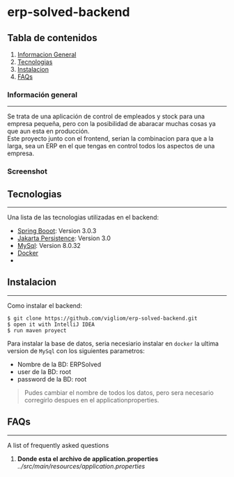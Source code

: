 # erp-solved-backend

## Tabla de contenidos
1. [Informacion General](#informacin-general)
2. [Tecnologias](#tecnologias)
3. [Instalacion](#instalacion)
4. [FAQs](#faqs)
### Información general
***
Se trata de una aplicación de control de empleados y stock para una empresa pequeña,
pero con la posibilidad de abaracar muchas cosas ya que aun 
esta en producción.  
Este proyecto junto con el frontend, serian la combinacion para
que a la larga, sea un ERP en el que tengas en control 
todos los aspectos de una empresa.

### Screenshot

[//]: # (![Image text]&#40;https://www.united-internet.de/fileadmin/user_upload/Brands/Downloads/Logo_IONOS_by.jpg&#41;)
## Tecnologias
***
Una lista de las tecnologias utilizadas en el backend:
* [Spring Booot](https://spring.io/): Version 3.0.3
* [Jakarta Persistence](https://jakarta.ee/specifications/persistence/): Version 3.0
* [MySql](https://www.mysql.com/): Version 8.0.32
* [Docker](https://www.docker.com/)
* 
## Instalacion
***
Como instalar el backend:
```
$ git clone https://github.com/vigliom/erp-solved-backend.git
$ open it with IntelliJ IDEA
$ run maven proyect
```
Para instalar la base de datos, seria necesiario instalar en ```docker``` la ultima 
version de ```MySql``` con los siguientes parametros: 
 * Nombre de la BD: ERPSolved
 * user de la BD: root
 * password de la BD: root
> Pudes cambiar el nombre de todos los datos, pero sera necesario corregirlo despues en el applicationproperties.

## FAQs
***
A list of frequently asked questions
1. **Donde esta el archivo de application.properties**
   _../src/main/resources/application.properties_
